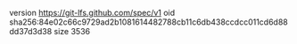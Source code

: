 version https://git-lfs.github.com/spec/v1
oid sha256:84e02c66c9729ad2b1081614482788cb11c6db438ccdcc011cd6d88dd37d3d38
size 3536
